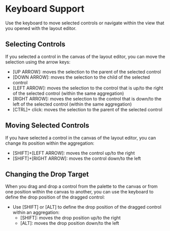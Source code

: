 <!-- loio55caf3767ad74d80915456af7c8cb354 -->

# Keyboard Support

Use the keyboard to move selected controls or navigate within the view that you opened with the layout editor.



## Selecting Controls

If you selected a control in the canvas of the layout editor, you can move the selection using the arrow keys:

-   [UP ARROW\]: moves the selection to the parent of the selected control
-   [DOWN ARROW\]: moves the selection to the child of the selected control
-   [LEFT ARROW\]: moves the selection to the control that is up/to the right of the selected control \(within the same aggregation\)
-   [RIGHT ARROW\]: moves the selection to the control that is down/to the left of the selected control \(within the same aggregation\)
-    [CTRL\]+ click: moves the selection to the parent of the selected control



## Moving Selected Controls

If you have selected a control in the canvas of the layout editor, you can change its position within the aggregation:

-   [SHIFT\]+[LEFT ARROW\]: moves the control up/to the right
-   [SHIFT\]+[RIGHT ARROW\]: moves the control down/to the left



## Changing the Drop Target

When you drag and drop a control from the palette to the canvas or from one position within the canvas to another, you can use the keyboard to define the drop position of the dragged control:

-   Use [SHIFT\] or [ALT\] to define the drop position of the dragged control within an aggregation:
    -   [SHIFT\]: moves the drop position up/to the right
    -   [ALT\]: moves the drop position down/to the left

